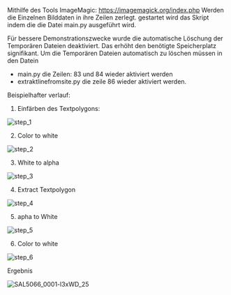Mithilfe des Tools ImageMagic: https://imagemagick.org/index.php
Werden die Einzelnen Bilddaten in ihre Zeilen zerlegt.
gestartet wird das Skript indem die die Datei
main.py ausgeführt wird.

Für bessere Demonstrationszwecke wurde die automatische Löschung der Temporären Dateien deaktiviert. 
Das erhöht den benötigte Speicherplatz signifikant. Um die Temporären Dateien automatisch zu löschen müssen in den Datein
- main.py die Zeilen: 83 und 84 wieder aktiviert werden 
- extraktlinefromsite.py die zeile 86 
wieder aktiviert werden.

Beispielhafter verlauf:

1. Einfärben des Textpolygons:

![step_1](https://user-images.githubusercontent.com/8956270/111816457-2aac0a80-88dd-11eb-9292-1aa579454ae0.jpg)


2. Color to white

![step_2](https://user-images.githubusercontent.com/8956270/111816546-40b9cb00-88dd-11eb-8cf5-31f8efe05e50.jpg)


3. White to alpha

![step_3](https://user-images.githubusercontent.com/8956270/111817482-567bc000-88de-11eb-95af-c89e01aceb02.png)


4. Extract Textpolygon

![step_4](https://user-images.githubusercontent.com/8956270/111817852-cf7b1780-88de-11eb-8dc0-4e59b665c71c.png)



5. apha to White

![step_5](https://user-images.githubusercontent.com/8956270/111816632-5a5b1280-88dd-11eb-8f28-12ad96799c17.png)


6. Color to white

![step_6](https://user-images.githubusercontent.com/8956270/111816655-5fb85d00-88dd-11eb-8d92-66ff844e1337.png)

Ergebnis 

![SAL5066_0001-l3xWD_25](https://user-images.githubusercontent.com/8956270/111816785-8a0a1a80-88dd-11eb-950a-283a73d46d2e.jpg)
